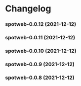 # Changelog<br>


<a name="spotweb-0.0.12"></a>
### spotweb-0.0.12 (2021-12-12)



<a name="spotweb-0.0.11"></a>
### spotweb-0.0.11 (2021-12-12)



<a name="spotweb-0.0.10"></a>
### spotweb-0.0.10 (2021-12-12)



<a name="spotweb-0.0.9"></a>
### spotweb-0.0.9 (2021-12-12)



<a name="spotweb-0.0.8"></a>
### spotweb-0.0.8 (2021-12-12)

